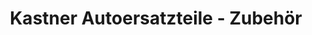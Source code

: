---
title: "Kastner Autoersatzteile - Zubehör"
url: /rankweil/kastner-autoersatzteile-zubehoer/
shop: Autoteile
---